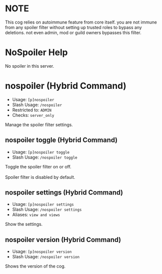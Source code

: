 # NOTE
This cog relies on autoimmune feature from core itself. you are not immune from any spoiler filter without setting up trusted roles to bypass any deletions. not even admin, mod or guild owners bypasses this filter.

# NoSpoiler Help

No spoiler in this server.

# nospoiler (Hybrid Command)
 - Usage: `[p]nospoiler `
 - Slash Usage: `/nospoiler `
 - Restricted to: `ADMIN`
 - Checks: `server_only`

Manage the spoiler filter settings.

## nospoiler toggle (Hybrid Command)
 - Usage: `[p]nospoiler toggle `
 - Slash Usage: `/nospoiler toggle `

Toggle the spoiler filter on or off.<br/><br/>Spoiler filter is disabled by default.

## nospoiler settings (Hybrid Command)
 - Usage: `[p]nospoiler settings `
 - Slash Usage: `/nospoiler settings `
 - Aliases: `view and views`

Show the settings.

## nospoiler version (Hybrid Command)
 - Usage: `[p]nospoiler version `
 - Slash Usage: `/nospoiler version `

Shows the version of the cog.
